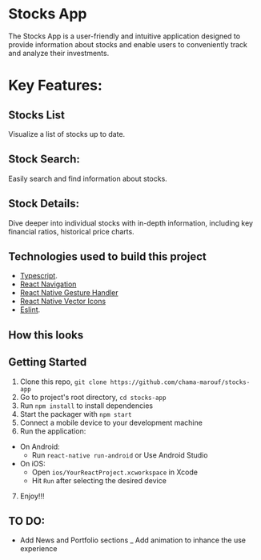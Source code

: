 # Stocks App

The Stocks App is a user-friendly and intuitive application designed to provide information about stocks and enable users to conveniently track and analyze their investments.

# Key Features:

## Stocks List

Visualize a list of stocks up to date.

## Stock Search:

Easily search and find information about stocks.

## Stock Details:

Dive deeper into individual stocks with in-depth information, including key financial ratios, historical price charts.

## Technologies used to build this project

- [Typescript](https://www.typescriptlang.org/).
- [React Navigation](https://reactnavigation.org/)
- [React Native Gesture Handler](https://github.com/kmagiera/react-native-gesture-handler)
- [React Native Vector Icons](https://github.com/oblador/react-native-vector-icons)
- [Eslint](http://eslint.org/).

## How this looks

## Getting Started

1. Clone this repo, `git clone https://github.com/chama-marouf/stocks-app`
2. Go to project's root directory, `cd stocks-app`
3. Run `npm install` to install dependencies
4. Start the packager with `npm start`
5. Connect a mobile device to your development machine
6. Run the application:

- On Android:
  - Run `react-native run-android` or Use Android Studio
- On iOS:
  - Open `ios/YourReactProject.xcworkspace` in Xcode
  - Hit `Run` after selecting the desired device

7. Enjoy!!!

## TO DO:

- Add News and Portfolio sections
  \_ Add animation to inhance the use experience
